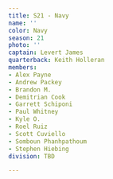 ```yaml
---
title: S21 - Navy
name: ''
color: Navy
season: 21
photo: ''
captain: Levert James
quarterback: Keith Holleran
members:
- Alex Payne
- Andrew Packey
- Brandon M.
- Demitrian Cook
- Garrett Schiponi
- Paul Whitney
- Kyle O.
- Roel Ruiz
- Scott Cuviello
- Somboun Phanhpathoum
- Stephen Hiebing
division: TBD

---
```

